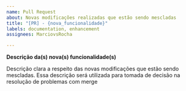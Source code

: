 ```yaml
---
name: Pull Request
about: Novas modificações realizadas que estão sendo mescladas
title: "[PR] - {nova_funcionalidade}"
labels: documentation, enhancement 
assignees: MarciovsRocha

---
```


**Descrição da(s) nova(s) funcionalidade(s)**

Descrição clara a respeito das novas modificações que estão sendo mescladas. 
Essa descrição será utilizada para tomada de decisão na resolução de problemas com merge
